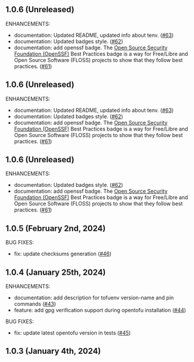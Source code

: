 ## 1.0.6 (Unreleased)

ENHANCEMENTS:

* documentation: Updated README, updated info about tenv. ([#63](https://github.com/tofuutils/tofuenv/issues/63))
* documentation: Updated badges style. ([#62](https://github.com/tofuutils/tofuenv/issues/62))
* documentation: add openssf badge. The [Open Source Security Foundation (OpenSSF)](https://openssf.org/) Best Practices badge is a way for Free/Libre and Open Source Software (FLOSS) projects to show that they follow best practices. ([#61](https://github.com/tofuutils/tofuenv/issues/61))

## 1.0.6 (Unreleased)

ENHANCEMENTS:

* documentation: Updated README, updated info about tenv. ([#63](https://github.com/tofuutils/tofuenv/issues/63))
* documentation: Updated badges style. ([#62](https://github.com/tofuutils/tofuenv/issues/62))
* documentation: add openssf badge. The [Open Source Security Foundation (OpenSSF)](https://openssf.org/) Best Practices badge is a way for Free/Libre and Open Source Software (FLOSS) projects to show that they follow best practices. ([#61](https://github.com/tofuutils/tofuenv/issues/61))

## 1.0.6 (Unreleased)

ENHANCEMENTS:

* documentation: Updated badges style. ([#62](https://github.com/tofuutils/tofuenv/issues/62))
* documentation: add openssf badge. The [Open Source Security Foundation (OpenSSF)](https://openssf.org/) Best Practices badge is a way for Free/Libre and Open Source Software (FLOSS) projects to show that they follow best practices. ([#61](https://github.com/tofuutils/tofuenv/issues/61))

## 1.0.5 (February 2nd, 2024)

BUG FIXES:

* fix: update checksums generation ([#46](https://github.com/tofuutils/tofuenv/issues/46))

## 1.0.4 (January 25th, 2024)

ENHANCEMENTS:

* documentation: add description for tofuenv version-name and pin commands ([#43](https://github.com/tofuutils/tofuenv/issues/43))
* feature: add gpg verification support during opentofu installation ([#44](https://github.com/tofuutils/tofuenv/issues/44))

BUG FIXES:

* fix: update latest opentofu version in tests ([#45](https://github.com/tofuutils/tofuenv/issues/45))

## 1.0.3 (January 4th, 2024)
